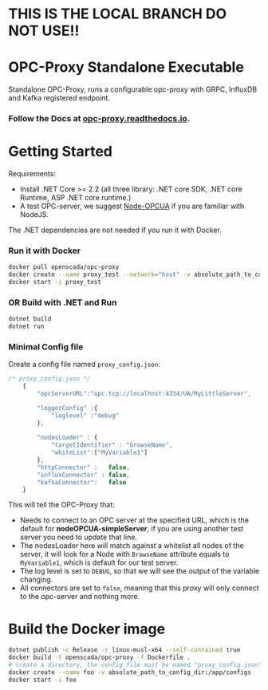 # THIS IS THE LOCAL BRANCH DO NOT USE!!

# OPC-Proxy Standalone Executable

Standalone OPC-Proxy, runs a configurable opc-proxy with GRPC, InfluxDB and Kafka registered endpoint.


### Follow the Docs at [opc-proxy.readthedocs.io](https://opc-proxy.readthedocs.io/en/latest/GettingStarted/docker.html). 


# Getting Started


Requirements:

- Install .NET Core >= 2.2 (all three library: .NET core SDK, .NET core Runtime, ASP .NET core runtime.)
- A test OPC-server, we suggest [Node-OPCUA](https://github.com/node-opcua/node-opcua-sampleserver) if you are familiar with NodeJS.

The .NET dependencies are not needed if you run it with Docker.


### Run it with Docker

``` bash
docker pull openscada/opc-proxy
docker create --name proxy_test --network="host" -v absolute_path_to_config_dir:/app/configs openscada/opc-proxy
docker start -i proxy_test
```


### OR Build with .NET and Run
```bash
dotnet build
dotnet run
```


### Minimal Config file
Create a config file named ```proxy_config.json```:

``` js
/* proxy_config.json */
    {
        "opcServerURL":"opc.tcp://localhost:4334/UA/MyLittleServer",

        "loggerConfig" :{
            "loglevel" :"debug"
        },
        
        "nodesLoader" : {
            "targetIdentifier" : "browseName", 
            "whiteList":["MyVariable1"]
        },
        "httpConnector" :   false,
        "influxConnector" : false,
        "kafkaConnector":   false
    }

```
This will tell the OPC-Proxy that:

- Needs to connect to an OPC server at the specified URL, which is the default for **nodeOPCUA-simpleServer**, 
  if you are using another test server you need to update that line.
- The nodesLoader here will match against a whitelist all nodes of the server, it will look for a Node with ``BrowseName`` attribute
  equals to  ``MyVariable1``, which is default for our test server.
- The log level is set to ``DEBUG``, so that we will see the output of the variable changing.
- All connectors are set to ``false``, meaning that this proxy will only connect to the opc-server and nothing more.

# Build the Docker image
```bash
dotnet publish -c Release -r linux-musl-x64 --self-contained true 
docker build -t openscada/opc-proxy -f Dockerfile .
# create a directory, the config file must be named "proxy_config.json" 
docker create --name foo -v absolute_path_to_config_dir:/app/configs  --network="host" openscada/opc-proxy 
docker start -i foo
```
